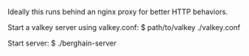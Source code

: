 
Ideally this runs behind an nginx proxy for better HTTP behaviors.

Start a valkey server using valkey.conf:
  $ path/to/valkey ./valkey.conf

Start server:
  $ ./berghain-server
